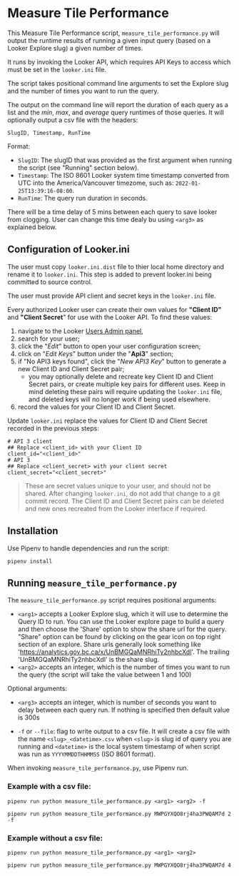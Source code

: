# Measure Tile Performance

This Measure Tile Performance script, `measure_tile_performance.py` will output the runtime results of running a given input query (based on a Looker Explore slug) a given number of times.

It runs by invoking the Looker API, which requires API Keys to access which must be set in the `looker.ini` file.

The script takes positional command line arguments to set the Explore slug and the number of times you want to run the query.

The output on the command line will report the duration of each query as a list and the _min_, _max_, and _average_ query runtimes of those queries. It will optionally output a csv file with the headers:

```
SlugID, Timestamp, RunTime
```

Format:
 - `SlugID`: The slugID that was provided as the first argument when running the script (see "Running" section below).
 - `Timestamp`: The ISO 8601 Looker system time timestamp converted from UTC into the America/Vancouver timezome, such as: `2022-01-25T13:39:16-08:00`.
 - `RunTime`: The query run duration in seconds.

There will be a time delay of 5 mins between each query to save looker from clogging. User can change this time dealy bu using `<arg3>` as explained below.


## Configuration of Looker.ini
The user must copy `looker.ini.dist` file to thier local home directory and rename it to `looker.ini`. This step is added to prevent looker.ini being committed to source control. 

The user must provide API client and secret keys in the `looker.ini` file.

Every authorized Looker user can create their own values for __"Client ID"__ and __"Client Secret__" for use with the Looker API. To find these values:

 1. navigate to the Looker [Users Admin panel](https://analytics.gov.bc.ca/admin/users),
 2. search for your user;
 3. click the "_Edit_" button to open your user configuration screen;
 4. click on "_Edit Keys_" button under the "__Api3__" section;
 5. if "No API3 keys found", click the "_New API3 Key_" button to generate a new Client ID and Client Secret pair;
    - you may optionally delete and recreate key Client ID and Client Secret pairs, or create multiple key pairs for different uses. Keep in mind deleting these pairs will require updating the `looker.ini` file, and deleted keys will no longer work if being used elsewhere.
 6. record the values for your Client ID and Client Secret.

Update `looker.ini` replace the values for Client ID and Client Secret recorded in the previous steps:

```
# API 3 client 
## Replace <client_id> with your Client ID
client_id="<client_id>"
# API 3 
## Replace <client_secret> with your client secret
client_secret="<client_secret>"
```

> These are secret values unique to your user, and should not be shared. After changing `looker.ini`, do not add that change to a git commit record. The Client ID and Client Secret pairs can be deleted and new ones recreated from the Looker interface if required.

## Installation

Use Pipenv to handle dependencies and run the script:

```
pipenv install
```


## Running `measure_tile_performance.py`

The `measure_tile_performance.py` script requires positional arguments:
 - `<arg1>` accepts a Looker Explore slug, which it will use to determine the Query ID to run. You can use the Looker explore page to build a query and then choose the 'Share' option to show the share url for the query. "Share" option can be found by clicking on the gear icon on top right section of an explore. Share urls generally look something like 'https://analytics.gov.bc.ca/x/UnBMGQaMNRhiTy2nhbcXdl'. The trailing 'UnBMGQaMNRhiTy2nhbcXdl' is the share slug.
 - `<arg2>` accepts an integer, which is the number of times you want to run the query (the script will take the value between 1 and 100)

 Optional arguments:
 - `<arg3>` accepts an integer, which is number of seconds you want to delay between each query run. If nothing is specified then default value is 300s

 - `-f` or `--file`: flag to write output to a csv file. It will create a csv file with the name `<slug>_<datetime>.csv` when `<slug>` is slug id of query you are running and `<datetime>` is the local system timestamp of when script was run as `YYYYMMDDTHHMMSS` (ISO 8601 format).

When invoking `measure_tile_performance.py`, use Pipenv run.

### Example with a csv file:
```
pipenv run python measure_tile_performance.py <arg1> <arg2> -f

pipenv run python measure_tile_performance.py MWPGYXQO8rj4ha3PWQAM7d 2 -f
```

### Example without a csv file:

```
pipenv run python measure_tile_performance.py <arg1> <arg2>

pipenv run python measure_tile_performance.py MWPGYXQO8rj4ha3PWQAM7d 4
```
